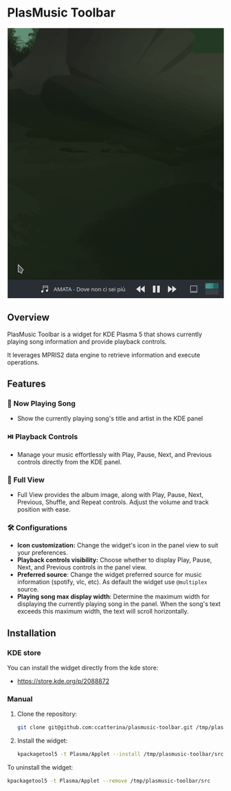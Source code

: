 # PlasMusic Toolbar


<p align="center">
  <img src="./plasmusic-toolbar-demo.gif" />
</p>

## Overview

PlasMusic Toolbar is a widget for KDE Plasma 5 that shows currently playing song information and provide playback controls.

It leverages MPRIS2 data engine to retrieve information and execute operations.

## Features

### 🎵 Now Playing Song
- Show the currently playing song's title and artist in the KDE panel

### ⏯️ Playback Controls
- Manage your music effortlessly with Play, Pause, Next, and Previous controls directly from the KDE panel.

### 📸 Full View
- Full View provides the album image, along with Play, Pause, Next, Previous, Shuffle, and Repeat controls. Adjust the volume and track position with ease.

### 🛠️ Configurations
- **Icon customization:** Change the widget's icon in the panel view to suit your preferences.
- **Playback controls visibility:** Choose whether to display Play, Pause, Next, and Previous controls in the panel view.
- **Preferred source**: Change the widget preferred source for music information (spotify, vlc, etc). As default the widget use `@multiplex` source.
- **Playing song max display width**: Determine the maximum width for displaying the currently playing song in the panel. When the song's text exceeds this maximum width, the text will scroll horizontally.


## Installation

### KDE store

You can install the widget directly from the kde store:

- https://store.kde.org/p/2088872

### Manual
1. Clone the repository:
    ```sh
    git clone git@github.com:ccatterina/plasmusic-toolbar.git /tmp/plasmusic-toolbar
    ```

2. Install the widget:

    ```sh
    kpackagetool5 -t Plasma/Applet --install /tmp/plasmusic-toolbar/src
    ```

To uninstall the widget:

```sh
kpackagetool5 -t Plasma/Applet --remove /tmp/plasmusic-toolbar/src
```
